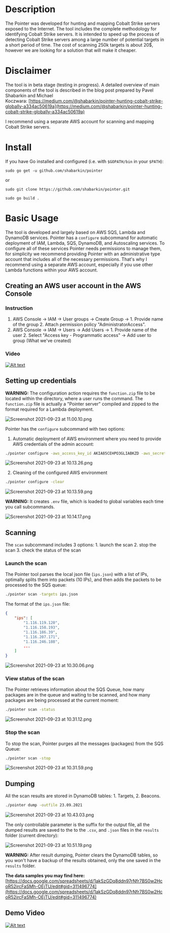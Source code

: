 # Description

The Pointer was developed for hunting and mapping Cobalt Strike servers exposed to the Internet. The tool includes the complete methodology for identifying Cobalt Strike servers. It is intended to speed up the process of detecting Cobalt Strike servers among a large number of potential targets in a short period of time.
The cost of scanning 250k targets is about 20$, however we are looking for a solution that will make it cheaper.

# Disclaimer

The tool is in beta stage (testing in progress). A detailed overview of main components of the tool is described in the blog post prepared by Pavel Shabarkin and Michael Koczwara: [https://medium.com/@shabarkin/pointer-hunting-cobalt-strike-globally-a334ac50619a](https://medium.com/@shabarkin/pointer-hunting-cobalt-strike-globally-a334ac50619a)

I recommend using a separate AWS account for scanning and mapping Cobalt Strike servers.

# Install

If you have Go installed and configured (i.e. with `$GOPATH/bin` in your `$PATH`):

```
sudo go get -u github.com/shabarkin/pointer
```
or 
```
sudo git clone https://github.com/shabarkin/pointer.git
```
```
sudo go build .
```

# Basic Usage

The tool is developed and largely based on AWS SQS, Lambda and DynamoDB services. Pointer has a `configure` subcommand for automatic deployment of IAM, Lambda, SQS, DynamoDB, and Autoscaling services. To configure all of these services Pointer needs permissions to manage them, for simplicity we recommend providing Pointer with an administrative type account that includes all of the necessary permissions. That's why I recommend using a separate AWS account, especially if you use other Lambda functions within your AWS account.

## Creating an AWS user account in the AWS Console

### Instruction

1. AWS Console → IAM → User groups → Create Group → 1. Provide name of the group 2. Attach permission policy "AdministratorAccess". 
2. AWS Console → IAM → Users → Add Users → 1. Provide name of the user 2. Select "Access key - Programmatic access" → Add user to group (What we've created) 

### Video

[![Alt text](https://img.youtube.com/vi/YgBc96u0hM4/0.jpg)](https://www.youtube.com/watch?v=YgBc96u0hM4)

## Setting up credentials

**WARNING:** The configuration action requires the `function.zip` file to be located within the directory, where a user runs the command. The `function.zip` file is actually a "Pointer server" compiled and zipped to the format required for a Lambda deployment. 

![Screenshot 2021-09-23 at 11.00.10.png](_img/Screenshot_2021-09-23_at_11.00.10.png)

Pointer has the `configure` subcommand with two options:

1. Automatic deployment of AWS environment where you need to provide AWS credentials of the admin account: 

```bash
./pointer configure -aws_access_key_id AKIA85CEHPO3GLIABKZD -aws_secret_access_key LW3bDF8xJvzGgArqMo0h4kuCYsnubU23kGICGp/p
```

![Screenshot 2021-09-23 at 10.13.26.png](_img/Screenshot_2021-09-23_at_10.13.26.png)

2. Cleaning of the configured AWS environment 

```bash
./pointer configure -clear
```

![Screenshot 2021-09-23 at 10.13.59.png](_img/Screenshot_2021-09-23_at_10.13.59.png)

**WARNING:** It creates `.env` file, which is loaded to global variables each time you call subcommands.

![Screenshot 2021-09-23 at 10.14.17.png](_img/Screenshot_2021-09-23_at_10.14.17.png)

## Scanning

The `scan` subcommand includes 3 options: 1. launch the scan 2. stop the scan 3. check the status of the scan

### Launch the scan

The Pointer tool parses the local json file (`ips.json`) with a list of IPs, optimally splits them into packets (10 IPs), and then adds the packets to be processed to the SQS queue: 

```bash
./pointer scan -targets ips.json
```

The format of the `ips.json` file:

```json
{
    "ips": [
        "1.116.119.120",
        "1.116.158.193",
        "1.116.186.39",
        "1.116.207.171",
        "1.116.246.188",
        ...
    ]
}
```

![Screenshot 2021-09-23 at 10.30.06.png](_img/Screenshot_2021-09-23_at_10.30.06.png)


### View status of the scan

The Pointer retrieves information about the SQS Queue, how many packages are in the queue and waiting to be scanned, and how many packages are being processed at the current moment:

```bash
./pointer scan -status
```

![Screenshot 2021-09-23 at 10.31.12.png](_img/Screenshot_2021-09-23_at_10.31.12.png)

### Stop the scan

To stop the scan, Pointer purges all the messages (packages) from the SQS Queue: 

```bash
./pointer scan -stop
```

![Screenshot 2021-09-23 at 10.31.59.png](_img/Screenshot_2021-09-23_at_10.31.59.png)

## Dumping

All the scan results are stored in DynamoDB tables: 1. Targets, 2. Beacons. 

```bash
./pointer dump -outfile 23.09.2021
```

![Screenshot 2021-09-23 at 10.43.03.png](_img/Screenshot_2021-09-23_at_10.43.03.png)

The only controllable parameter is the suffix for the output file, all the dumped results are saved to the to the `.csv`, and `.json` files in the `results` folder (current directory):

![Screenshot 2021-09-23 at 10.51.19.png](_img/Screenshot_2021-09-23_at_10.51.19.png)

**WARNING:** After result dumping, Pointer clears the DynamoDB tables, so you won't have a backup of the results obtained, only the one saved in the `results` folder.

**The data samples you may find here:** [https://docs.google.com/spreadsheets/d/1akSzGDq8ddn97rNfr7BS0w2HcoR52ircFaSMh-OEjTU/edit#gid=311496774](https://docs.google.com/spreadsheets/d/1akSzGDq8ddn97rNfr7BS0w2HcoR52ircFaSMh-OEjTU/edit#gid=311496774)

## Demo Video

[![Alt text](https://img.youtube.com/vi/ToXfFPldGVc/0.jpg)](https://www.youtube.com/watch?v=ToXfFPldGVc)
